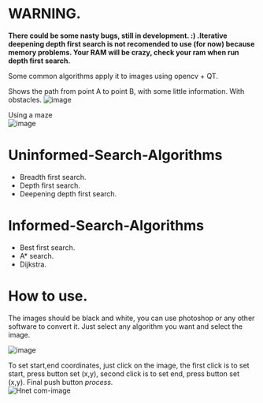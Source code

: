 # WARNING.
<b> There could be some nasty bugs, still in development. :) .Iterative deepening depth first search is not recomended to use (for now) because memory problems. Your RAM will be crazy, check your ram when run depth first search.</b>

Some common algorithms apply it to images using opencv + QT.

Shows the path from point A to point B, with some little information. With obstacles.
![image](https://user-images.githubusercontent.com/30558331/117749799-fb789200-b1d7-11eb-8cee-167e8b59cee9.png)

Using a maze <br>
![image](https://user-images.githubusercontent.com/30558331/117750028-5ad6a200-b1d8-11eb-8c39-abac24c364e6.png)

# Uninformed-Search-Algorithms
- Breadth first search.
- Depth first search.
- Deepening depth first search.

# Informed-Search-Algorithms
- Best first search.
- A* search.
- Dijkstra.

# How to use.
The images should be black and white, you can use photoshop or any other software to convert it.
Just select any algorithm you want and select the image.

![image](https://user-images.githubusercontent.com/30558331/117749675-c79d6c80-b1d7-11eb-8e7e-39705585c259.png)

To set start,end coordinates, just click on the image, the first click is to set start, press button set (x,y), 
second click is to set end, press button set (x,y). 
Final push button <i>process.</i> <br>
![Hnet com-image](https://user-images.githubusercontent.com/30558331/117750962-edc40c00-b1d9-11eb-8837-dd554de10c1a.gif)
